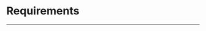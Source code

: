 # Requirements
-----------------------------------------------------------------------------------------------------------------------------------------------------------------------------------
